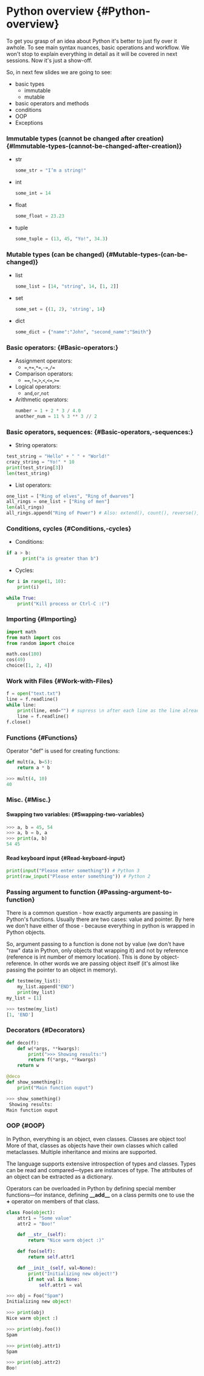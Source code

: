 # Python overview {#Python-overview}

To get you grasp of an idea about Python it's better to just fly over it awhole. To see main syntax nuances, basic operations and workflow. We won't stop to explain everything in detail as it will be covered in next sessions. Now it's just a show-off.

So, in next few slides we are going to see:

* basic types
  * immutable
  * mutable
* basic operators and methods
* conditions
* OOP
* Exceptions

### Immutable types \(cannot be changed after creation\) {#Immutable-types-(cannot-be-changed-after-creation)}

* str
  ```py
  some_str = "I’m a string!"
  ```
* int
  ```py
  some_int = 14
  ```
* float
  ```py
  some_float = 23.23
  ```
* tuple
  ```py
  some_tuple = (13, 45, "Yo!", 34.3)
  ```

### Mutable types \(can be changed\) {#Mutable-types-(can-be-changed)}

* list
  ```py
  some_list = [14, "string", 14, [1, 2]]
  ```
* set
  ```py
  some_set = {(1, 2), 'string', 14}
  ```
* dict
  ```py
  some_dict = {"name":"John", "second_name":"Smith"}
  ```

### Basic operators: {#Basic-operators:}

* Assignment operators:
  * `=`,`+=`,`*=`,`-=`,`/=`
* Comparison operators:
  * `==`,`!=`,`>`,`<`,`<=`,`>=`
* Logical operators:
  * `and`,`or`,`not`
* Arithmetic operators:
  ```py
  number = 1 + 2 * 3 / 4.0 
  another_num = 11 % 3 ** 3 // 2
  ```

### Basic operators, sequences: {#Basic-operators,-sequences:}

* String operators:

```py
test_string = "Hello" + " " + "World!" 
crazy_string = "Yo!" * 10 
print(test_string[3])
len(test_string)
```

* List operators:

```py
one_list = ["Ring of elves", "Ring of dwarves"] 
all_rings = one_list + ["Ring of men"] 
len(all_rings)
all_rings.append("Ring of Power") # Also: extend(), count(), reverse(), sort()
```

### Conditions, cycles {#Conditions,-cycles}

* Conditions:

```py
if a > b: 
      print("a is greater than b")
```

* Cycles:

```py
for i in range(1, 10): 
    print(i)

while True: 
    print("Kill process or Ctrl-C :(")
```

### Importing {#Importing}

```py
import math
from math import cos
from random import choice

math.cos(180)
cos(49)
choice([1, 2, 4])
```

### Work with Files {#Work-with-Files}

```py
f = open("text.txt") 
line = f.readline() 
while line: 
    print(line, end="") # supress \n after each line as the line already has it
    line = f.readline() 
f.close()
```

### Functions {#Functions}

Operator "def" is used for creating functions:

```py
def mult(a, b=5): 
    return a * b
```

```py
>>> mult(4, 10)
40
```

### Misc. {#Misc.}

#### Swapping two variables: {#Swapping-two-variables}

```py
>>> a, b = 45, 54
>>> a, b = b, a
>>> print(a, b)
54 45
```

#### Read keyboard input {#Read-keyboard-input}

```py
print(input("Please enter something")) # Python 3
print(raw_input("Please enter something")) # Python 2
```

### Passing argument to function {#Passing-argument-to-function}

There is a common question - how exactly arguments are passing in Python's functions. Usually there are two cases: value and pointer. By here we don't have either of those - because everything in python is wrapped in Python objects.

So, argument passing to a function is done not by value \(we don't have "raw" data in Python, only objects that wrapping it\) and not by reference \(reference is int number of memory location\). This is done by object-reference. In other words we are passing object itself \(it's almost like passing the pointer to an object in memory\).

```py
def testme(my_list): 
    my_list.append("END")
    print(my_list)
my_list = [1]
```

```py
>>> testme(my_list)
[1, 'END']
```

### Decorators {#Decorators}

```py
def deco(f): 
    def w(*args, **kwargs): 
        print(">>> Showing results:")
        return f(*args, **kwargs) 
    return w

@deco
def show_something(): 
    print("Main function ouput")
```

```py
>>> show_something()
 Showing results:
Main function ouput
```

### OOP {#OOP}

In Python, everything is an object, even classes. Classes are object too! More of that, classes as objects have their own classes which called metaclasses. Multiple inheritance and mixins are supported.

The language supports extensive introspection of types and classes. Types can be read and compared—types are instances of type. The attributes of an object can be extracted as a dictionary.

Operators can be overloaded in Python by defining special member functions—for instance, defining **\_\_add\_\_**  on a class permits one to use the **+** operator on members of that class.

```py
class Foo(object): 
    attr1 = "Some value"
    attr2 = "Boo!"

    def __str__(self):
        return "Nice warm object :)"

    def foo(self):
        return self.attr1

    def __init__(self, val=None): 
        print("Initializing new object!")
        if not val is None:
            self.attr1 = val
```

```py
>>> obj = Foo("Spam")
Initializing new object!

>>> print(obj)
Nice warm object :)

>>> print(obj.foo())
Spam

>>> print(obj.attr1) 
Spam

>>> print(obj.attr2)
Boo!
```



